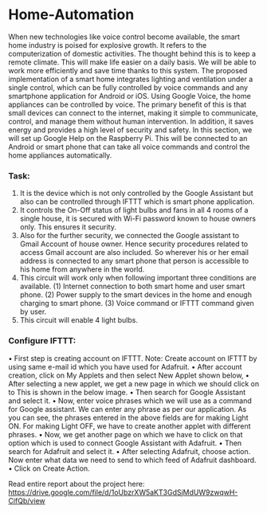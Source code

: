 # Home-Automation


When new technologies like voice control become available, the smart home industry is poised for explosive growth. It refers to the computerization of domestic activities. The thought behind this is to keep a remote climate. This will make life easier on a daily basis. We will be able to work more efficiently and save time thanks to this system. The proposed implementation of a smart home integrates lighting and ventilation under a single control, which can be fully controlled by voice commands and any smartphone application for Android or iOS. Using Google Voice, the home appliances can be controlled by voice. The primary benefit of this is that small devices can connect to the internet, making it simple to communicate, control, and manage them without human intervention.
In addition, it saves energy and provides a high level of security and safety. In this section, we will set up Google Help on the Raspberry Pi. This will be connected to an Android or smart phone that can take all voice commands and control the home appliances automatically.

### Task:

1. It is the device which is not only controlled by the Google Assistant but also can be controlled through IFTTT which is smart phone application.
2. It controls the On-Off status of light bulbs and fans in all 4 rooms of a single house, it is secured with Wi-Fi password known to house owners only.      This ensures it security.
3. Also for the further security, we connected the Google assistant to Gmail Account of house owner. Hence security procedures related to access Gmail        account are also included. So wherever his or her email address is connected to any smart phone that person is accessible to his home from anywhere in      the world.
4. This circuit will work only when following important three conditions are available.
(1) Internet connection to both smart home and user smart phone.
(2) Power supply to the smart devices in the home and enough charging to smart phone.
(3) Voice command or IFTTT command given by user.
5. This circuit will enable 4 light bulbs.

### Configure IFTTT:

• First step is creating account on IFTTT. Note: Create account on IFTTT by using same e-mail id which you have used for Adafruit.
• After account creation, click on My Applets and then select New Applet shown below,
• After selecting a new applet, we get a new page in which we should click on to This is shown in the
  below image.
• Then search for Google Assistant and select it.
• Now, enter voice phrases which we will use as a command for Google assistant. We can enter any phrase as per our application. As you can see, the phrases entered in the above fields are for making Light ON. For making Light OFF, we have to create another applet with different phrases.
• Now, we get another page on which we have to click on that option which is used to connect Google Assistant with Adafruit.
• Then search for Adafruit and select it.
• After selecting Adafruit, choose action. Now enter what data we need to send to which feed of Adafruit
dashboard.
• Click on Create Action.

Read entire report about the project here: https://drive.google.com/file/d/1oUbzrXW5aKT3GdSjMdUW9zwqwH-CifQb/view
